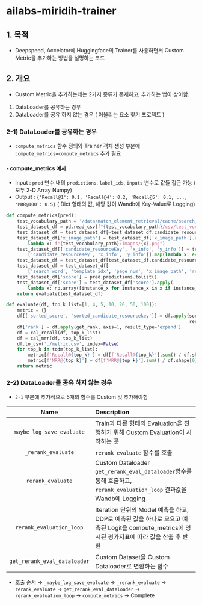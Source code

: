 # ailabs-miridih-trainer

## 1. 목적
- Deepspeed, Accelator에 Huggingface의 Trainer를 사용하면서 Custom Metric을 추가하는 방법을 설명하는 코드 
## 2. 개요
- Custom Metric을 추가하는데는 2가지 종류가 존재하고, 추가하는 법이 상이함.
1) DataLoader를 공유하는 경우
2) DataLoader를 공유 하지 않는 경우 ( 어울리는 요소 찾기 프로젝트 )

### 2-1) DataLoader를 공유하는 경우  
- `compute_metrics` 함수 정의와 Trainer 객체 생성 부분에 `compute_metrics=compute_metrics` 추가 필요

#### - compute_metrics 예시
- Input : `pred` 변수 내의 `predictions`, `label_ids`, `inputs` 변수로 값들 접근 가능 ( 모두 2-D Array Numpy)  
- Output : `{'Recall@1': 0.1, 'Recall@4': 0.2, 'Recall@5': 0.1, ..., 'MRR@100': 0.5}` ( Dict 형태의 값, 해당 값이 Wandb에 Key-Value로 Logging)

```python
def compute_metrics(pred):
    test_vocabulary_path = '/data/match_element_retrieval/cache/search_dataset/test'
    test_dataset_df = pd.read_csv(f"{test_vocabulary_path}/csv/test_vocabulary.csv")
    test_dataset_df = test_dataset_df[~test_dataset_df.candidate_resourceKey.isna()]
    test_dataset_df['x_image_path'] = test_dataset_df['x_image_path'].apply(
        lambda x: f"{test_vocabulary_path}/images/{x}.png")
    test_dataset_df[['candidate_resourceKey', 'x_info', 'y_info']] = test_dataset_df[
        ['candidate_resourceKey', 'x_info', 'y_info']].map(lambda x: eval(x))
    test_dataset_df = test_dataset_df[test_dataset_df.candidate_resourceKey.str.len() < 400]
    test_dataset_df = test_dataset_df[
        ['search_word', 'template_idx', 'page_num', 'x_image_path', 'resourceKey', 'candidate_resourceKey']]
    test_dataset_df['score'] = pred.predictions.tolist()
    test_dataset_df['score'] = test_dataset_df['score'].apply(
        lambda x: np.array([instance_x for instance_x in x if instance_x != -10]))
    return evaluate(test_dataset_df)

def evaluate(df, top_k_list=[1, 4, 5, 10, 20, 50, 100]):
    metric = {}
    df[['sorted_score', 'sorted_candidate_resourcekey']] = df.apply(sorting_resourcekey_by_score, axis=1,
                                                                    result_type='expand')
    df['rank'] = df.apply(get_rank, axis=1, result_type='expand')
    df = cal_recall(df, top_k_list)
    df = cal_mrr(df, top_k_list)
    df.to_csv('./metric.csv', index=False)
    for top_k in tqdm(top_k_list):
        metric[f'Recall@{top_k}'] = df[f'Recall@{top_k}'].sum() / df.shape[0]
        metric[f'MRR@{top_k}'] = df[f'MRR@{top_k}'].sum() / df.shape[0]
    return metric
```

### 2-2) DataLoader를 공유 하지 않는 경우
- `2-1` 부분에 추가적으로 5개의 함수를 Custom 및 추가해야함

|     Name     | Description                                                                                                      |
|:----------------:|:-----------------------------------------------------------------------------------------------------------------|
|       `maybe_log_save_evaluate`       | Train과 다른 형태의 Evaluation을 진행하기 위해 Custom Evaluation이 시작하는 곳                                                                                           |
|     `_rerank_evaluate`      | `rerank_evaluate` 함수를 호출                                                                          |
| `rerank_evaluate` | Custom Dataloader `get_rerank_eval_dataloader`함수를 통해 호출하고, `rerank_evaluation_loop` 결과값을 Wandb에 Logging                |
| `rerank_evaluation_loop` | Iteration 단위의 Model 예측을 하고, DDP로 예측된 값을 하나로 모으고 예측된 Logit을 compute_metrics에 명시된 평가지표에 따라 값을 산출 후 반환                |
| `get_rerank_eval_dataloader` | Custom Dataset을 Custom Dataloader로 변환하는 함수 |

- 호출 순서
&rarr; `_maybe_log_save_evaluate` &rarr; `_rerank_evaluate` &rarr; `rerank_evaluate` &rarr; `get_rerank_eval_dataloader` &rarr; `rerank_evaluation_loop` &rarr; `compute_metrics` &rarr; Complete
